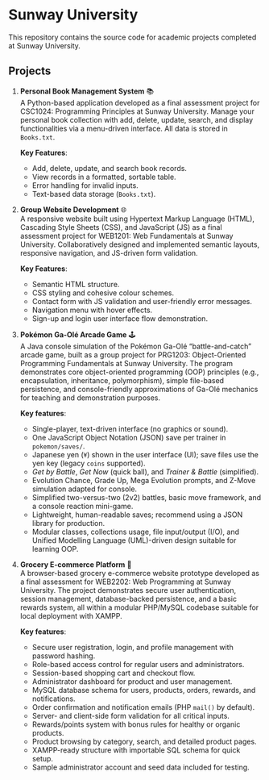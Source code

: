 # Sunway University

This repository contains the source code for academic projects completed at Sunway University.

## Projects

1. **Personal Book Management System** :books:  
   A Python-based application developed as a final assessment project for CSC1024: Programming Principles at Sunway University. Manage your personal book collection with add, delete, update, search, and display functionalities via a menu-driven interface. All data is stored in `Books.txt`.

   **Key Features**:
    - Add, delete, update, and search book records.  
    - View records in a formatted, sortable table.
    - Error handling for invalid inputs.
    - Text-based data storage (`Books.txt`).

2. **Group Website Development** :globe_with_meridians:  
   A responsive website built using Hypertext Markup Language (HTML), Cascading Style Sheets (CSS), and JavaScript (JS) as a final assessment project for WEB1201: Web Fundamentals at Sunway University. Collaboratively designed and implemented semantic layouts, responsive navigation, and JS-driven form validation.

   **Key Features**:
    - Semantic HTML structure.
    - CSS styling and cohesive colour schemes.
    - Contact form with JS validation and user-friendly error messages.
    - Navigation menu with hover effects.
    - Sign-up and login user interface flow demonstration.

3. **Pokémon Ga-Olé Arcade Game**  :joystick:  
   A Java console simulation of the Pokémon Ga-Olé “battle-and-catch” arcade game, built as a group project for PRG1203: Object-Oriented Programming Fundamentals at Sunway University. The program demonstrates core object-oriented programming (OOP) principles (e.g., encapsulation, inheritance, polymorphism), simple file-based persistence, and console-friendly approximations of Ga-Olé mechanics for teaching and demonstration purposes.

   **Key features**:
    - Single-player, text-driven interface (no graphics or sound).
    - One JavaScript Object Notation (JSON) save per trainer in `pokemon/saves/`.
    - Japanese yen (`¥`) shown in the user interface (UI); save files use the yen key (legacy `coins` supported).
    - *Get by Battle*, *Get Now* (quick ball), and *Trainer & Battle* (simplified).
    - Evolution Chance, Grade Up, Mega Evolution prompts, and Z-Move simulation adapted for console.
    - Simplified two-versus-two (2v2) battles, basic move framework, and a console reaction mini-game.
    - Lightweight, human-readable saves; recommend using a JSON library for production.
    - Modular classes, collections usage, file input/output (I/O), and Unified Modelling Language (UML)-driven design suitable for learning OOP.

4. **Grocery E-commerce Platform**  :shopping_cart:  
   A browser-based grocery e-commerce website prototype developed as a final assessment for WEB2202: Web Programming at Sunway University. The project demonstrates secure user authentication, session management, database-backed persistence, and a basic rewards system, all within a modular PHP/MySQL codebase suitable for local deployment with XAMPP.

   **Key features**:
    - Secure user registration, login, and profile management with password hashing.
    - Role-based access control for regular users and administrators.
    - Session-based shopping cart and checkout flow.
    - Administrator dashboard for product and user management.
    - MySQL database schema for users, products, orders, rewards, and notifications.
    - Order confirmation and notification emails (PHP `mail()` by default).
    - Server- and client-side form validation for all critical inputs.
    - Rewards/points system with bonus rules for healthy or organic products.
    - Product browsing by category, search, and detailed product pages.
    - XAMPP-ready structure with importable SQL schema for quick setup.
    - Sample administrator account and seed data included for testing.
